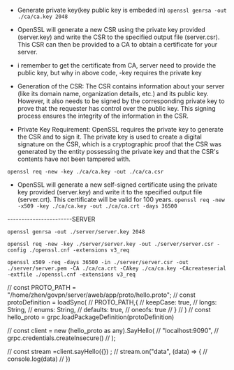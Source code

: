 - Generate private key(key public key is embeded in)
`openssl genrsa -out ./ca/ca.key 2048` 

- OpenSSL will generate a new CSR using the private key provided (server.key) and write the CSR to the specified output file (server.csr). This CSR can then be provided to a CA to obtain a certificate for your server.

- i remember to get the certificate from CA, server need to provide the public key, but why in above code, -key requires the private key
- Generation of the CSR: The CSR contains information about your server (like its domain name, organization details, etc.) and its public key. However, it also needs to be signed by the corresponding private key to prove that the requester has control over the public key. This signing process ensures the integrity of the information in the CSR.
- Private Key Requirement: OpenSSL requires the private key to generate the CSR and to sign it. The private key is used to create a digital signature on the CSR, which is a cryptographic proof that the CSR was generated by the entity possessing the private key and that the CSR's contents have not been tampered with.

`openssl req -new -key ./ca/ca.key -out ./ca/ca.csr`

-  OpenSSL will generate a new self-signed certificate using the private key provided (server.key) and write it to the specified output file (server.crt). This certificate will be valid for 100 years.
`openssl req -new -x509 -key ./ca/ca.key -out ./ca/ca.crt -days 36500`

-----------------------SERVER


`openssl genrsa -out ./server/server.key 2048`

`openssl req -new -key ./server/server.key -out ./server/server.csr -config ./openssl.cnf -extensions v3_req`



`openssl x509 -req -days 36500 -in ./server/server.csr -out ./server/server.pem -CA ./ca/ca.crt -CAkey ./ca/ca.key -CAcreateserial -extfile ./openssl.cnf -extensions v3_req`





  // const  PROTO_PATH = "/home/zhen/govpn/server/aweb/app/proto/hello.proto";
  // const protoDefinition = loadSync(
  //   PROTO_PATH,{
  //     keepCase: true,
  //     longs: String,
  //     enums: String,
  //     defaults: true,
  //     oneofs: true
  //   }
  // )
  // const hello_proto = grpc.loadPackageDefinition(protoDefinition)

  
  // const client = new (hello_proto as any).SayHello(
  //   "localhost:9090",
  //   grpc.credentials.createInsecure()
  // );

  // const stream =client.sayHello({}) ;
  // stream.on("data", (data) => {
  //   console.log(data)
  // })